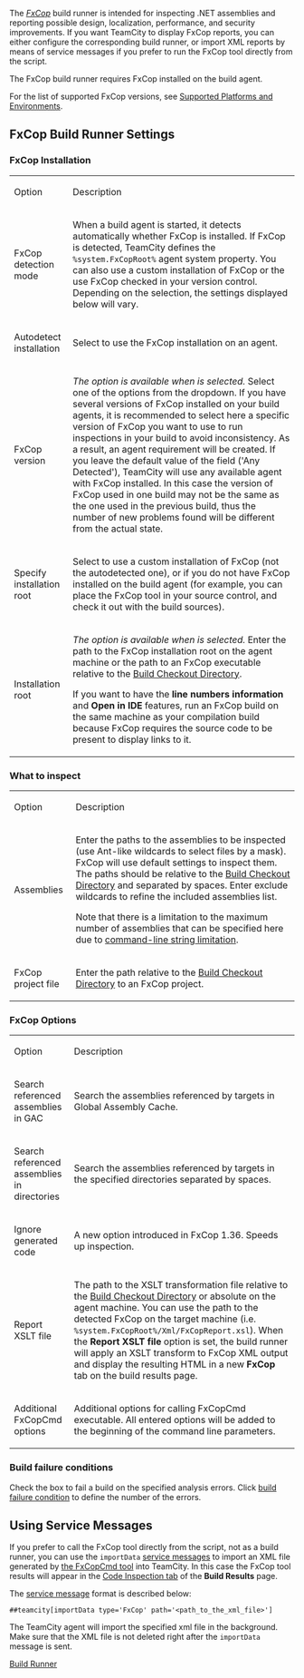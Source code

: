[//]: # (title: FxCop)
[//]: # (auxiliary-id: FxCop)

The _[FxCop](https://docs.microsoft.com/en-us/previous-versions/dotnet/netframework-3.0/bb429476(v=vs.80))_ build runner is intended for inspecting .NET assemblies and reporting possible design, localization, performance, and security improvements. If you want TeamCity to display FxCop reports, you can either configure the corresponding build runner, or import XML reports by means of service messages if you prefer to run the FxCop tool directly from the script.

<note>

The FxCop build runner requires FxCop installed on the build agent.
</note>

For the list of supported FxCop versions, see [Supported Platforms and Environments](supported-platforms-and-environments.md#.NET+Runners).

## FxCop Build Runner Settings

### FxCop Installation

<table><tr>

<td>

Option

</td>

<td>

Description

</td></tr><tr>

<td>

FxCop detection mode

</td>

<td>

When a build agent is started, it detects automatically whether FxCop is installed. If FxCop is detected, TeamCity defines the `%system.FxCopRoot%` agent system property. You can also use a custom installation of FxCop or the use FxCop checked in your version control. Depending on the selection, the settings displayed below will vary.

</td></tr><tr>

<td>

Autodetect installation

</td>

<td>

Select to use the FxCop installation on an agent.

</td></tr><tr>

<td>

FxCop version

</td>

<td>

_The option is available when  is selected._ Select one of the options from the dropdown. If you have several versions of FxCop installed on your build agents, it is recommended to select here a specific version of FxCop you want to use to run inspections in your build to avoid inconsistency. As a result, an agent requirement will be created. If you leave the default value of the field ('Any Detected'), TeamCity will use any available agent with FxCop installed. In this case the version of FxCop used in one build may not be the same as the one used in the previous build, thus the number of new problems found will be different from the actual state.

</td></tr><tr>

<td>

Specify installation root

</td>

<td>

Select to use a custom installation of FxCop (not the autodetected one), or if you do not have FxCop installed on the build agent (for example, you can place the FxCop tool in your source control, and check it out with the build sources).

</td></tr><tr>

<td>

Installation root

</td>

<td>

_The option is available when  is selected._ Enter the path to the FxCop installation root on the agent machine or the path to an FxCop executable relative to the [Build Checkout Directory](build-checkout-directory.md).

<note>

If you want to have the __line numbers information__ and __Open in IDE__ features, run an FxCop build on the same machine as your compilation build because FxCop requires the source code to be present to display links to it.
</note>

</td></tr></table>

### What to inspect

<table><tr>

<td>

Option

</td>

<td>

Description

</td></tr><tr>

<td>

Assemblies

</td>

<td>

Enter the paths to the assemblies to be inspected (use Ant-like wildcards to select files by a mask). FxCop will use default settings to inspect them. The paths should be relative to the [Build Checkout Directory](build-checkout-directory.md) and separated by spaces. Enter exclude wildcards to refine the included assemblies list.

Note that there is a limitation to the maximum number of assemblies that can be specified here due to [command-line string limitation](https://support.microsoft.com/en-us/kb/830473).

</td></tr><tr>

<td>

FxCop project file

</td>

<td>

Enter the path relative to the [Build Checkout Directory](build-checkout-directory.md) to an FxCop project.

</td></tr></table>

### FxCop Options

<table>
<tr>

<td>

Option

</td>

<td>

Description

</td>
</tr>

<tr>

<td>

Search referenced assemblies in GAC

</td>

<td>

Search the assemblies referenced by targets in Global Assembly Cache.

</td></tr><tr>

<td>

Search referenced assemblies in directories

</td>

<td>

Search the assemblies referenced by targets in the specified directories separated by spaces.

</td></tr><tr>

<td>

Ignore generated code

</td>

<td>

A new option introduced in FxCop 1.36. Speeds up inspection.

</td></tr><tr>

<td>

Report XSLT file

</td>

<td>

The path to the XSLT transformation file relative to the [Build Checkout Directory](build-checkout-directory.md) or absolute on the agent machine. You can use the path to the detected FxCop on the target machine (i.e. `%system.FxCopRoot%/Xml/FxCopReport.xsl`). When the __Report XSLT file__ option is set, the build runner will apply an XSLT transform to FxCop XML output and display the resulting HTML in a new __FxCop__ tab on the build results page.

</td></tr><tr>

<td>

Additional FxCopCmd options

</td>

<td>

Additional options for calling FxCopCmd executable. All entered options will be added to the beginning of the command line parameters.

</td></tr></table>

### Build failure conditions

Check the box to fail a build on the specified analysis errors. Click [build failure condition](build-failure-conditions.md#Fail+build+on+metric+change) to define the number of the errors.

## Using Service Messages

If you prefer to call the FxCop tool directly from the script, not as a build runner, you can use the `importData` [service messages](service-messages.md) to import an XML file generated by [the FxCopCmd tool](http://msdn.microsoft.com/en-us/library/bb429474(VS.80).aspx) into TeamCity. In this case the FxCop tool results will appear in the [Code Inspection tab](working-with-build-results.md#Code+Inspection+Results) of the __Build Results__ page.

The [service message](service-messages.md) format is described below:

```Shell
##teamcity[importData type='FxCop' path='<path_to_the_xml_file>']

```

<note>

The TeamCity agent will import the specified xml file in the background. Make sure that the XML file is not deleted right after the `importData` message is sent.
</note>

<seealso>
        <category ref="concepts">
            <a href="build-runner.md">Build Runner</a>
        </category>
</seealso>